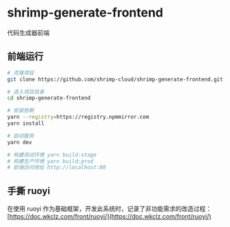# shrimp-generate-frontend
代码生成器前端

## 前端运行

```bash
# 克隆项目
git clone https://github.com/shrimp-cloud/shrimp-generate-frontend.git

# 进入项目目录
cd shrimp-generate-frontend

# 安装依赖
yarn --registry=https://registry.npmmirror.com
yarn install

# 启动服务
yarn dev

# 构建测试环境 yarn build:stage
# 构建生产环境 yarn build:prod
# 前端访问地址 http://localhost:80
```

## 手撕 ruoyi

在使用 ruoyi 作为基础框架，开发此系统时，记录了非功能需求的改造过程：
[https://doc.wkclz.com/front/ruoyi/](https://doc.wkclz.com/front/ruoyi/)
